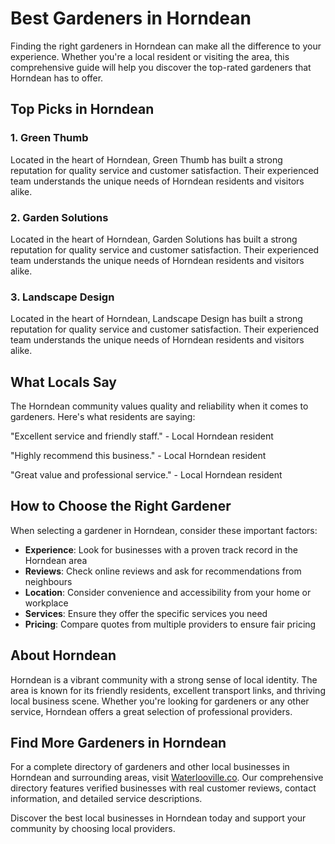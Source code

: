 # Best Gardeners in Horndean

Finding the right gardeners in Horndean can make all the difference to your experience. Whether you're a local resident or visiting the area, this comprehensive guide will help you discover the top-rated gardeners that Horndean has to offer.

## Top Picks in Horndean

### 1. Green Thumb
Located in the heart of Horndean, Green Thumb has built a strong reputation for quality service and customer satisfaction. Their experienced team understands the unique needs of Horndean residents and visitors alike.

### 2. Garden Solutions
Located in the heart of Horndean, Garden Solutions has built a strong reputation for quality service and customer satisfaction. Their experienced team understands the unique needs of Horndean residents and visitors alike.

### 3. Landscape Design
Located in the heart of Horndean, Landscape Design has built a strong reputation for quality service and customer satisfaction. Their experienced team understands the unique needs of Horndean residents and visitors alike.

## What Locals Say

The Horndean community values quality and reliability when it comes to gardeners. Here's what residents are saying:

"Excellent service and friendly staff." - Local Horndean resident

"Highly recommend this business." - Local Horndean resident

"Great value and professional service." - Local Horndean resident

## How to Choose the Right Gardener

When selecting a gardener in Horndean, consider these important factors:

- **Experience**: Look for businesses with a proven track record in the Horndean area
- **Reviews**: Check online reviews and ask for recommendations from neighbours
- **Location**: Consider convenience and accessibility from your home or workplace
- **Services**: Ensure they offer the specific services you need
- **Pricing**: Compare quotes from multiple providers to ensure fair pricing

## About Horndean

Horndean is a vibrant community with a strong sense of local identity. The area is known for its friendly residents, excellent transport links, and thriving local business scene. Whether you're looking for gardeners or any other service, Horndean offers a great selection of professional providers.

## Find More Gardeners in Horndean

For a complete directory of gardeners and other local businesses in Horndean and surrounding areas, visit [Waterlooville.co](https://waterlooville.co). Our comprehensive directory features verified businesses with real customer reviews, contact information, and detailed service descriptions.

Discover the best local businesses in Horndean today and support your community by choosing local providers.


